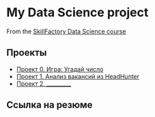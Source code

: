# My Data Science project

From the [SkillFactory Data Science course](http://scillfactory.ru/data-scientist)

## Проекты

* [Проект 0. Игра: Угадай число](https://github.com/igord21/task-9.1/tree/main/project_0)
* [Проект 1. Анализ вакансий из HeadHunter](https://github.com/igord21/task-9.1/tree/main/project_1)
* [Проект 2. _________](_____)

## Ссылка на резюме
